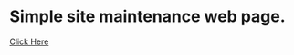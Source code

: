 # Simple site maintenance web page.
[Click Here](https://ksalokya.github.io/simple_site_maintenance/)

